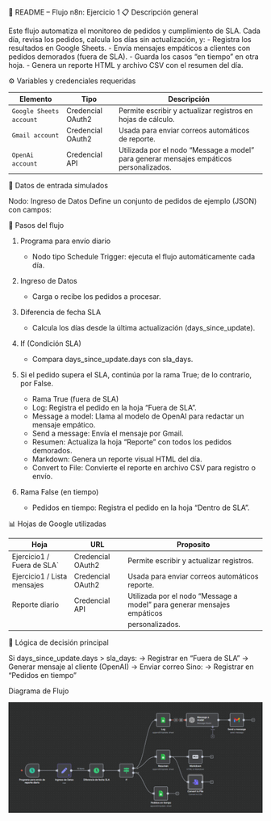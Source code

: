 🧩 README – Flujo n8n: Ejercicio 1
📋 Descripción general

Este flujo automatiza el monitoreo de pedidos y cumplimiento de SLA.
Cada día, revisa los pedidos, calcula los días sin actualización, y:
    -   Registra los resultados en Google Sheets.
    - Envía mensajes empáticos a clientes con pedidos demorados (fuera de SLA).
    - Guarda los casos “en tiempo” en otra hoja.
    - Genera un reporte HTML y archivo CSV con el resumen del día.

⚙️ Variables y credenciales requeridas

Elemento                | Tipo              | Descripción                                                                             |
| ----------------------- | ----------------- | --------------------------------------------------------------------------------------- |
| `Google Sheets account` | Credencial OAuth2 | Permite escribir y actualizar registros en hojas de cálculo.                            |
| `Gmail account`         | Credencial OAuth2 | Usada para enviar correos automáticos de reporte.                                       |
| `OpenAi account`        | Credencial API    | Utilizada por el nodo “Message a model” para generar mensajes empáticos personalizados. |

🧾 Datos de entrada simulados

Nodo: Ingreso de Datos
Define un conjunto de pedidos de ejemplo (JSON) con campos:

🚀 Pasos del flujo

1. Programa para envío diario
    - Nodo tipo Schedule Trigger: ejecuta el flujo automáticamente cada día.

2. Ingreso de Datos
    - Carga o recibe los pedidos a procesar.

3. Diferencia de fecha SLA
    - Calcula los días desde la última actualización (days_since_update).

4. If (Condición SLA)
    - Compara days_since_update.days con sla_days.

5. Si el pedido supera el SLA, continúa por la rama True; de lo contrario, por False.
    - Rama True (fuera de SLA)
    - Log: Registra el pedido en la hoja “Fuera de SLA”.
    - Message a model: Llama al modelo de OpenAI para redactar un mensaje empático.
    - Send a message: Envía el mensaje por Gmail.
    - Resumen: Actualiza la hoja “Reporte” con todos los pedidos demorados.
    - Markdown: Genera un reporte visual HTML del día.
    - Convert to File: Convierte el reporte en archivo CSV para registro o envío.

6. Rama False (en tiempo)
    - Pedidos en tiempo: Registra el pedido en la hoja “Dentro de SLA”.

📊 Hojas de Google utilizadas

Hoja                         | URL               | Proposito                                                              |
| -----------------------    | ----------------- | ---------------------------------------------------------------------- |
| Ejercicio1 / Fuera de SLA` | Credencial OAuth2 | Permite escribir y actualizar registros.                               |
| Ejercicio1 / Lista mensajes| Credencial OAuth2 | Usada para enviar correos automáticos reporte.                         |
| Reporte diario             | Credencial API    | Utilizada por el nodo “Message a model” para generar mensajes empáticos|
|                            |                   | personalizados.                                                        |

🧠 Lógica de decisión principal

Si days_since_update.days > sla_days:
    -> Registrar en “Fuera de SLA”
    -> Generar mensaje al cliente (OpenAI)
    -> Enviar correo
Sino:
    -> Registrar en “Pedidos en tiempo”

Diagrama de Flujo

![alt text](Flujo.png)